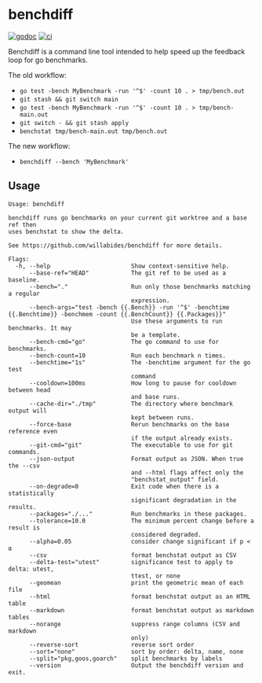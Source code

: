 # benchdiff

[![godoc](https://godoc.org/github.com/willabides/benchdiff?status.svg)](https://godoc.org/github.com/willabides/benchdiff)
[![ci](https://github.com/WillAbides/benchdiff/workflows/ci/badge.svg?branch=main&event=push)](https://github.com/WillAbides/benchdiff/actions?query=workflow%3Aci+branch%3Amaster+event%3Apush)

Benchdiff is a command line tool intended to help speed up the feedback loop for go benchmarks.

The old workflow:
- `go test -bench MyBenchmark -run '^$' -count 10 . > tmp/bench.out`
- `git stash && git switch main`
- `go test -bench MyBenchmark -run '^$' -count 10 . > tmp/bench-main.out`
- `git switch - && git stash apply`
- `benchstat tmp/bench-main.out tmp/bench.out`

The new workflow:
- `benchdiff --bench 'MyBenchmark'`

## Usage

```
Usage: benchdiff

benchdiff runs go benchmarks on your current git worktree and a base ref then
uses benchstat to show the delta.

See https://github.com/willabides/benchdiff for more details.

Flags:
  -h, --help                       Show context-sensitive help.
      --base-ref="HEAD"            The git ref to be used as a baseline.
      --bench="."                  Run only those benchmarks matching a regular
                                   expression.
      --bench-args="test -bench {{.Bench}} -run '^$' -benchtime {{.Benchtime}} -benchmem -count {{.BenchCount}} {{.Packages}}"
                                   Use these arguments to run benchmarks. It may
                                   be a template.
      --bench-cmd="go"             The go command to use for benchmarks.
      --bench-count=10             Run each benchmark n times.
      --benchtime="1s"             The -benchtime argument for the go test
                                   command
      --cooldown=100ms             How long to pause for cooldown between head
                                   and base runs.
      --cache-dir="./tmp"          The directory where benchmark output will
                                   kept between runs.
      --force-base                 Rerun benchmarks on the base reference even
                                   if the output already exists.
      --git-cmd="git"              The executable to use for git commands.
      --json-output                Format output as JSON. When true the --csv
                                   and --html flags affect only the
                                   "benchstat_output" field.
      --on-degrade=0               Exit code when there is a statistically
                                   significant degradation in the results.
      --packages="./..."           Run benchmarks in these packages.
      --tolerance=10.0             The minimum percent change before a result is
                                   considered degraded.
      --alpha=0.05                 consider change significant if p < α
      --csv                        format benchstat output as CSV
      --delta-test="utest"         significance test to apply to delta: utest,
                                   ttest, or none
      --geomean                    print the geometric mean of each file
      --html                       format benchstat output as an HTML table
      --markdown                   format benchstat output as markdown tables
      --norange                    suppress range columns (CSV and markdown
                                   only)
      --reverse-sort               reverse sort order
      --sort="none"                sort by order: delta, name, none
      --split="pkg,goos,goarch"    split benchmarks by labels
      --version                    Output the benchdiff version and exit.
```